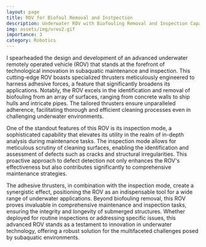 ```yaml
---
layout: page
title: ROV for Biofoul Removal and Instpection
description: Underwater ROV with Biofouling Removal and Inspection Capabilities
img: assets/img/urov2.gif
importance: 3
category: Robotics
---
```

I spearheaded the design and development of an advanced underwater remotely operated vehicle (ROV) that stands at the forefront of technological innovation in subaquatic maintenance and inspection. This cutting-edge ROV boasts specialized thrusters meticulously engineered to harness adhesive forces, a feature that significantly broadens its applications. Notably, the ROV excels in the identification and removal of biofouling from an array of surfaces, ranging from concrete walls to ship hulls and intricate pipes. The tailored thrusters ensure unparalleled adherence, facilitating thorough and efficient cleaning processes even in challenging underwater environments.

One of the standout features of this ROV is its inspection mode, a sophisticated capability that elevates its utility in the realm of in-depth analysis during maintenance tasks. The inspection mode allows for meticulous scrutiny of cleaning surfaces, enabling the identification and assessment of defects such as cracks and structural irregularities. This proactive approach to defect detection not only enhances the ROV's effectiveness but also contributes significantly to comprehensive maintenance strategies.

The adhesive thrusters, in combination with the inspection mode, create a synergistic effect, positioning the ROV as an indispensable tool for a wide range of underwater applications. Beyond biofouling removal, this ROV proves invaluable in comprehensive maintenance and inspection tasks, ensuring the integrity and longevity of submerged structures. Whether deployed for routine inspections or addressing specific issues, this advanced ROV stands as a testament to innovation in underwater technology, offering a robust solution for the multifaceted challenges posed by subaquatic environments.